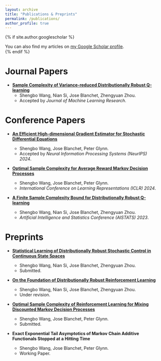```yaml
---
layout: archive
title: "Publications & Preprints"
permalink: /publications/
author_profile: true
---
```


{% if site.author.googlescholar %}
  <div class="wordwrap">You can also find my articles on <a href="{{site.author.googlescholar}}">my Google Scholar profile</a>.</div>
{% endif %}


# Journal Papers
* [**Sample Complexity of Variance-reduced Distributionally Robust Q-learning**](https://arxiv.org/abs/2305.18420)
  - Shengbo Wang, Nian Si, Jose Blanchet, Zhengyuan Zhou. 
  - Accepted by *Journal of Machine Learning Research*. 


# Conference Papers
* [**An Efficient High-dimensional Gradient Estimator for Stochastic Differential Equations**](https://arxiv.org/abs/2407.10065)
  - Shengbo Wang, Jose Blanchet, Peter Glynn. 
  - Accepted by *Neural Information Processing Systems (NeurIPS) 2024*. 

* [**Optimal Sample Complexity for Average Reward Markov Decision Processes**](https://arxiv.org/abs/2310.08833)
  - Shengbo Wang, Jose Blanchet, Peter Glynn.
  - *International Conference on Learning Representations (ICLR) 2024*.

* [**A Finite Sample Complexity Bound for Distributionally Robust Q-learning**](https://arxiv.org/abs/2302.13203)
  - Shengbo Wang, Nian Si, Jose Blanchet, Zhengyuan Zhou.
  - *Artificial Intelligence and Statistics Conference (AISTATS) 2023*.


# Preprints
* [**Statistical Learning of Distributionally Robust Stochastic Control in Continuous State Spaces**](https://arxiv.org/abs/2406.11281) 
  - Shengbo Wang, Nian Si, Jose Blanchet, Zhengyuan Zhou. 
  - Submitted. 

* [**On the Foundation of Distributionally Robust Reinforcement Learning**](https://arxiv.org/abs/2311.09018) 
  - Shengbo Wang, Nian Si, Jose Blanchet, Zhengyuan Zhou. 
  - Under revision.

* [**Optimal Sample Complexity of Reinforcement Learning for Mixing Discounted Markov Decision Processes**](https://arxiv.org/abs/2302.07477)
  - Shengbo Wang, Jose Blanchet, Peter Glynn.
  - Submitted. 

* **Exact Exponential Tail Asymptotics of Markov Chain Additive Functionals Stopped at a Hitting Time**
  - Shengbo Wang, Jose Blanchet, Peter Glynn. 
  - Working Paper.